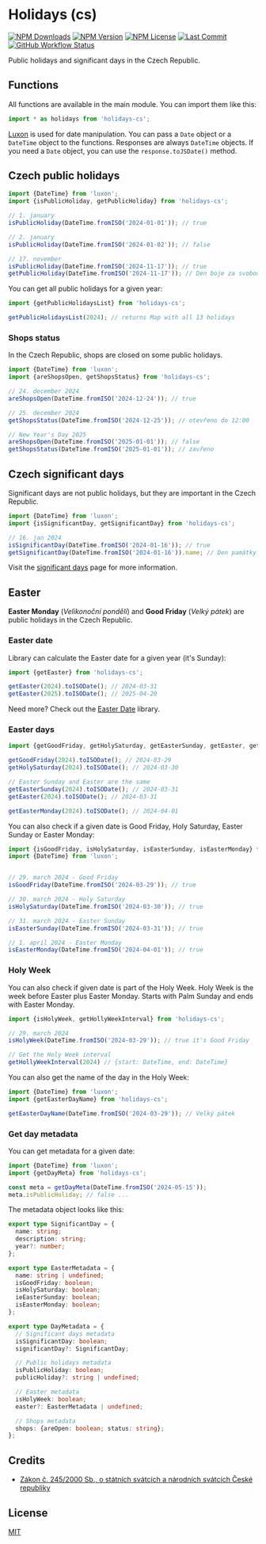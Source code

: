 # Holidays (cs)

[![NPM Downloads](https://img.shields.io/npm/dm/holidays-cs?style=for-the-badge)](https://www.npmjs.com/package/holidays-cs)
[![NPM Version](https://img.shields.io/npm/v/holidays-cs?style=for-the-badge)](https://www.npmjs.com/package/holidays-cs)
[![NPM License](https://img.shields.io/npm/l/holidays-cs?style=for-the-badge)](https://github.com/OzzyCzech/holidays-cs/blob/main/LICENSE)
[![Last Commit](https://img.shields.io/github/last-commit/OzzyCzech/holidays-cs?style=for-the-badge)](https://github.com/OzzyCzech/holidays-cs/commits/main)
[![GitHub Workflow Status](https://img.shields.io/github/actions/workflow/status/OzzyCzech/holidays-cs/main.yml?style=for-the-badge)](https://github.com/OzzyCzech/holidays-cs/actions)

Public holidays and significant days in the Czech Republic.

## Functions

All functions are available in the main module. You can import them like this:

```javascript
import * as holidays from 'holidays-cs';
```

[Luxon](https://moment.github.io/luxon/) is used for date manipulation.
You can pass a `Date` object or a `DateTime` object to the functions.
Responses are always `DateTime` objects. If you need a `Date` object,
you can use the `response.toJSDate()` method.

## Czech public holidays

```javascript
import {DateTime} from 'luxon';
import {isPublicHoliday, getPublicHoliday} from 'holidays-cs';

// 1. january
isPublicHoliday(DateTime.fromISO('2024-01-01')); // true

// 2. january
isPublicHoliday(DateTime.fromISO('2024-01-02')); // false

// 17. november
isPublicHoliday(DateTime.fromISO('2024-11-17')); // true
getPublicHoliday(DateTime.fromISO('2024-11-17')); // Den boje za svobodu a demokracii (1939 a 1989)
```

You can get all public holidays for a given year:

```javascript
import {getPublicHolidaysList} from 'holidays-cs';

getPublicHolidaysList(2024); // returns Map with all 13 holidays
```

### Shops status

In the Czech Republic, shops are closed on some public holidays.

```javascript
import {DateTime} from 'luxon';
import {areShopsOpen, getShopsStatus} from 'holidays-cs';

// 24. december 2024
areShopsOpen(DateTime.fromISO('2024-12-24')); // true

// 25. december 2024
getShopsStatus(DateTime.fromISO('2024-12-25')); // otevřeno do 12:00 

// New Year's Day 2025
areShopsOpen(DateTime.fromISO('2025-01-01')); // false
getShopsStatus(DateTime.fromISO('2025-01-01')); // zavřeno
```

## Czech significant days

Significant days are not public holidays, but they are important in the Czech Republic.

```javascript
import {DateTime} from 'luxon';
import {isSignificantDay, getSignificantDay} from 'holidays-cs';

// 16. jan 2024
isSignificantDay(DateTime.fromISO('2024-01-16')); // true
getSignificantDay(DateTime.fromISO('2024-01-16')).name; // Den památky Jana Palacha
```

Visit the [significant days](https://cs.wikipedia.org/wiki/%C4%8Cesk%C3%BD_st%C3%A1tn%C3%AD_sv%C3%A1tek) page for more information.

## Easter

**Easter Monday** (_Velikonoční pondělí_) and **Good Friday** (_Velký pátek_)
are public holidays in the Czech Republic.

### Easter date

Library can calculate the Easter date for a given year (it's Sunday):

```javascript
import {getEaster} from 'holidays-cs';

getEaster(2024).toISODate(); // 2024-03-31
getEaster(2025).toISODate(); // 2025-04-20
```

Need more? Check out the [Easter Date](https://github.com/OzzyCzech/easter-date) library.

### Easter days

```javascript
import {getGoodFriday, getHolySaturday, getEasterSunday, getEaster, getEasterMonday} from 'holidays-cs';

getGoodFriday(2024).toISODate(); // 2024-03-29
getHolySaturday(2024).toISODate(); // 2024-03-30

// Easter Sunday and Easter are the same
getEasterSunday(2024).toISODate(); // 2024-03-31
getEaster(2024).toISODate(); // 2024-03-31

getEasterMonday(2024).toISODate(); // 2024-04-01
```

You can also check if a given date is Good Friday, Holy Saturday, Easter Sunday or Easter Monday:

```javascript
import {isGoodFriday, isHolySaturday, isEasterSunday, isEasterMonday} from 'holidays-cs';
import {DateTime} from 'luxon';


// 29. march 2024 - Good Friday
isGoodFriday(DateTime.fromISO('2024-03-29')); // true

// 30. march 2024 - Holy Saturday
isHolySaturday(DateTime.fromISO('2024-03-30')); // true

// 31. march 2024 - Easter Sunday
isEasterSunday(DateTime.fromISO('2024-03-31')); // true

// 1. april 2024 - Easter Monday
isEasterMonday(DateTime.fromISO('2024-04-01')); // true
```

### Holy Week

You can also check if given date is part of the Holy Week.
Holy Week is the week before Easter plus Easter Monday.
Starts with Palm Sunday and ends with Easter Monday.

```javascript
import {isHolyWeek, getHollyWeekInterval} from 'holidays-cs';

// 29. march 2024
isHolyWeek(DateTime.fromISO('2024-03-29')); // true it's Good Friday

// Get the Holy Week interval
getHollyWeekInterval(2024) // {start: DateTime, end: DateTime}
```

You can also get the name of the day in the Holy Week:

```javascript
import {DateTime} from 'luxon';
import {getEasterDayName} from 'holidays-cs';

getEasterDayName(DateTime.fromISO('2024-03-29')); // Velký pátek
```

### Get day metadata

You can get metadata for a given date:

```javascript
import {DateTime} from 'luxon';
import {getDayMeta} from 'holidays-cs';

const meta = getDayMeta(DateTime.fromISO('2024-05-15'));
meta.isPublicHoliday; // false ...
```

The metadata object looks like this:

```typescript
export type SignificantDay = {
  name: string;
  description: string;
  year?: number;
};

export type EasterMetadata = {
  name: string | undefined;
  isGoodFriday: boolean;
  isHolySaturday: boolean;
  ieEasterSunday: boolean;
  isEasterMonday: boolean;
};

export type DayMetadata = {
  // Significant days metadata
  isSignificantDay: boolean;
  significantDay?: SignificantDay;

  // Public holidays metadata
  isPublicHoliday: boolean;
  publicHoliday?: string | undefined;

  // Easter metadata
  isHolyWeek: boolean;
  easter?: EasterMetadata | undefined;

  // Shops metadata
  shops: {areOpen: boolean; status: string};
};
```

## Credits

- [Zákon č. 245/2000 Sb., o státních svátcích a národních svátcích České republiky](https://www.mpsv.cz/web/cz/zakon-c.-245-2000-sb.-ze-dne-29.-cervna-2000-)

## License

[MIT](./LICENSE)
